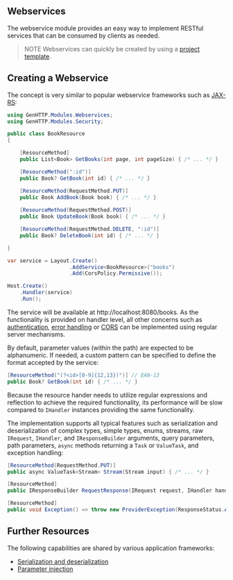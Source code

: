 ﻿## Webservices

The webservice module provides an easy way to implement RESTful services
that can be consumed by clients as needed.

> <span class="note">NOTE</span> Webservices can quickly be created by using a [project template](./templates).

## Creating a Webservice

The concept is very similar to popular webservice frameworks
such as [JAX-RS](https://github.com/jax-rs):

```csharp
using GenHTTP.Modules.Webservices;
using GenHTTP.Modules.Security;

public class BookResource
{

    [ResourceMethod]
    public List<Book> GetBooks(int page, int pageSize) { /* ... */ }

    [ResourceMethod(":id")]
    public Book? GetBook(int id) { /* ... */ }

    [ResourceMethod(RequestMethod.PUT)]
    public Book AddBook(Book book) { /* ... */ }
                        
    [ResourceMethod(RequestMethod.POST)]
    public Book UpdateBook(Book book) { /* ... */ }

    [ResourceMethod(RequestMethod.DELETE, ":id")]
    public Book? DeleteBook(int id) { /* ... */ }

}

var service = Layout.Create()
                    .AddService<BookResource>("books")
                    .Add(CorsPolicy.Permissive());

Host.Create()
    .Handler(service)
    .Run();
```

The service will be available at http://localhost:8080/books.
As the functionality is provided on handler level,
all other concerns such as [authentication](./authentication), [error handling](./error-handling)
or [CORS](./cors) can be implemented using regular server mechanisms. 

By default, parameter values (within the path) are expected
to be alphanumeric. If needed, a custom pattern can be specified
to define the format accepted by the service:

```csharp
[ResourceMethod("(?<id>[0-9]{12,13})")] // EAN-13
public Book? GetBook(int id) { /* ... */ }
```

Because the resource hander needs to utilize regular expressions
and reflection to achieve the required functionality, its performance
will be slow compared to `IHandler` instances
providing the same functionality.

The implementation supports all typical features such as
serialization and deserialization of complex types, simple
types, enums, streams, raw `IRequest`, `IHandler`, and `IResponseBuilder`
arguments, query parameters, path parameters, `async` methods returning
a `Task` or `ValueTask`, and exception handling:

```csharp
[ResourceMethod(RequestMethod.PUT)]
public async ValueTask<Stream> Stream(Stream input) { /* ... */ }

[ResourceMethod]
public IResponseBuilder RequestResponse(IRequest request, IHandler handler) { return request.Respond() /* ... */; }

[ResourceMethod]
public void Exception() => throw new ProviderException(ResponseStatus.AlreadyReported, "Already reported!");
```

## Further Resources

The following capabilities are shared by various application frameworks:

- [Serialization and deserialization](./conversion)
- [Parameter injection](./injection)
